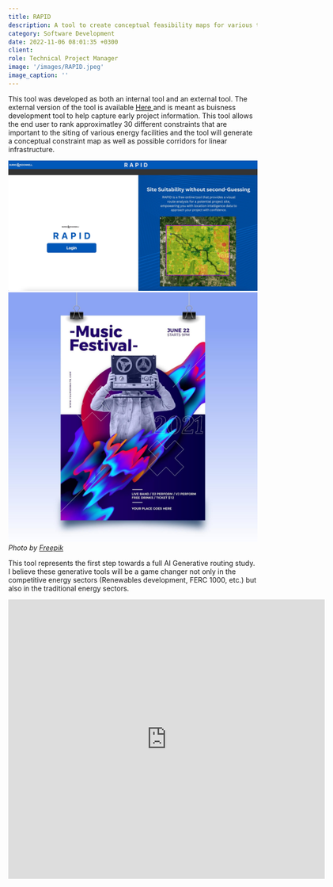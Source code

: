 ```yaml
---
title: RAPID
description: A tool to create conceptual feasibility maps for various types of energy projects
category: Software Development
date: 2022-11-06 08:01:35 +0300
client: 
role: Technical Project Manager
image: '/images/RAPID.jpeg'
image_caption: ''
---
```


This tool was developed as both an internal tool and an external tool. The external version of the tool is available <a href =https://ens-rapid-prod.azurewebsites.net/Login>Here </a> and is meant as buisness development tool to help capture early project information. This tool allows the end user to rank approximatley 30 different constraints that are important to the siting of various energy facilities and the tool will generate a conceptual constraint map as well as possible corridors for linear infrastructure.

<div class="gallery-box">
  <div class="gallery">
    <img src="/images/RAPID.jpeg" loading="lazy" alt="Project">
    <img src="/images/work-1-3.jpg" loading="lazy" alt="Project">
  </div>
  <em>Photo by <a href="https://www.freepik.com/" target="_blank">Freepik</a></em>
</div>

This tool represents the first step towards a full AI Generative routing study.  I believe these generative tools will be a game changer not only in the competitive energy sectors (Renewables development, FERC 1000, etc.) but also in the traditional energy sectors.

<p><iframe src="https://player.vimeo.com/video/843721624?h=51e6f44c28" width="640" height="564" frameborder="0" allow="autoplay; fullscreen" allowfullscreen></iframe></p>

